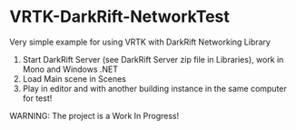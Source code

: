 # VRTK-DarkRift-NetworkTest
Very simple example for using VRTK with DarkRift Networking Library

1) Start DarkRift Server (see DarkRift Server zip file in Libraries), work in Mono and Windows .NET
2) Load Main scene in Scenes 
3) Play in editor and with another building instance in the same computer for test!

WARNING: The project is a Work In Progress!
